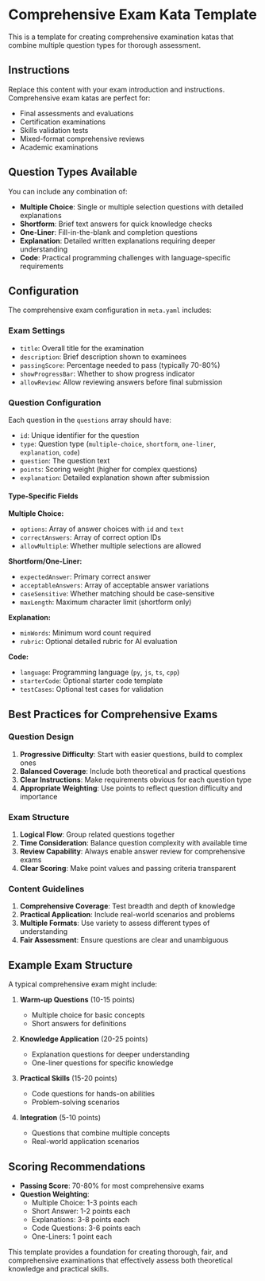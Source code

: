 # Comprehensive Exam Kata Template

This is a template for creating comprehensive examination katas that combine multiple question types for thorough assessment.

## Instructions

Replace this content with your exam introduction and instructions. Comprehensive exam katas are perfect for:

- Final assessments and evaluations
- Certification examinations
- Skills validation tests
- Mixed-format comprehensive reviews
- Academic examinations

## Question Types Available

You can include any combination of:

- **Multiple Choice**: Single or multiple selection questions with detailed explanations
- **Shortform**: Brief text answers for quick knowledge checks
- **One-Liner**: Fill-in-the-blank and completion questions
- **Explanation**: Detailed written explanations requiring deeper understanding
- **Code**: Practical programming challenges with language-specific requirements

## Configuration

The comprehensive exam configuration in `meta.yaml` includes:

### Exam Settings
- `title`: Overall title for the examination
- `description`: Brief description shown to examinees
- `passingScore`: Percentage needed to pass (typically 70-80%)
- `showProgressBar`: Whether to show progress indicator
- `allowReview`: Allow reviewing answers before final submission

### Question Configuration
Each question in the `questions` array should have:

- `id`: Unique identifier for the question
- `type`: Question type (`multiple-choice`, `shortform`, `one-liner`, `explanation`, `code`)
- `question`: The question text
- `points`: Scoring weight (higher for complex questions)
- `explanation`: Detailed explanation shown after submission

#### Type-Specific Fields

**Multiple Choice:**
- `options`: Array of answer choices with `id` and `text`
- `correctAnswers`: Array of correct option IDs
- `allowMultiple`: Whether multiple selections are allowed

**Shortform/One-Liner:**
- `expectedAnswer`: Primary correct answer
- `acceptableAnswers`: Array of acceptable answer variations
- `caseSensitive`: Whether matching should be case-sensitive
- `maxLength`: Maximum character limit (shortform only)

**Explanation:**
- `minWords`: Minimum word count required
- `rubric`: Optional detailed rubric for AI evaluation

**Code:**
- `language`: Programming language (`py`, `js`, `ts`, `cpp`)
- `starterCode`: Optional starter code template
- `testCases`: Optional test cases for validation

## Best Practices for Comprehensive Exams

### Question Design
1. **Progressive Difficulty**: Start with easier questions, build to complex ones
2. **Balanced Coverage**: Include both theoretical and practical questions
3. **Clear Instructions**: Make requirements obvious for each question type
4. **Appropriate Weighting**: Use points to reflect question difficulty and importance

### Exam Structure
1. **Logical Flow**: Group related questions together
2. **Time Consideration**: Balance question complexity with available time
3. **Review Capability**: Always enable answer review for comprehensive exams
4. **Clear Scoring**: Make point values and passing criteria transparent

### Content Guidelines
1. **Comprehensive Coverage**: Test breadth and depth of knowledge
2. **Practical Application**: Include real-world scenarios and problems
3. **Multiple Formats**: Use variety to assess different types of understanding
4. **Fair Assessment**: Ensure questions are clear and unambiguous

## Example Exam Structure

A typical comprehensive exam might include:

1. **Warm-up Questions** (10-15 points)
   - Multiple choice for basic concepts
   - Short answers for definitions

2. **Knowledge Application** (20-25 points)
   - Explanation questions for deeper understanding
   - One-liner questions for specific knowledge

3. **Practical Skills** (15-20 points)
   - Code questions for hands-on abilities
   - Problem-solving scenarios

4. **Integration** (5-10 points)
   - Questions that combine multiple concepts
   - Real-world application scenarios

## Scoring Recommendations

- **Passing Score**: 70-80% for most comprehensive exams
- **Question Weighting**: 
  - Multiple Choice: 1-3 points each
  - Short Answer: 1-2 points each
  - Explanations: 3-8 points each
  - Code Questions: 3-6 points each
  - One-Liners: 1 point each

This template provides a foundation for creating thorough, fair, and comprehensive examinations that effectively assess both theoretical knowledge and practical skills.